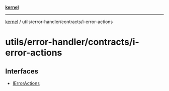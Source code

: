 [**kernel**](../../../../README.md)

***

[kernel](../../../../modules.md) / utils/error-handler/contracts/i-error-actions

# utils/error-handler/contracts/i-error-actions

## Interfaces

- [IErrorActions](interfaces/IErrorActions.md)
